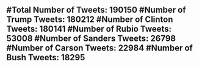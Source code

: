 #Total Number of Tweets: 190150 
#Number of Trump Tweets: 180212
#Number of Clinton Tweets: 180141
#Number of Rubio Tweets: 53008
#Number of Sanders Tweets: 26798
#Number of Carson Tweets: 22984
#Number of Bush Tweets: 18295
---
